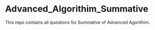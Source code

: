 # Advanced_Algorithim_Summative

This repo contains all questions for Summative of Advanced Agorithim.
